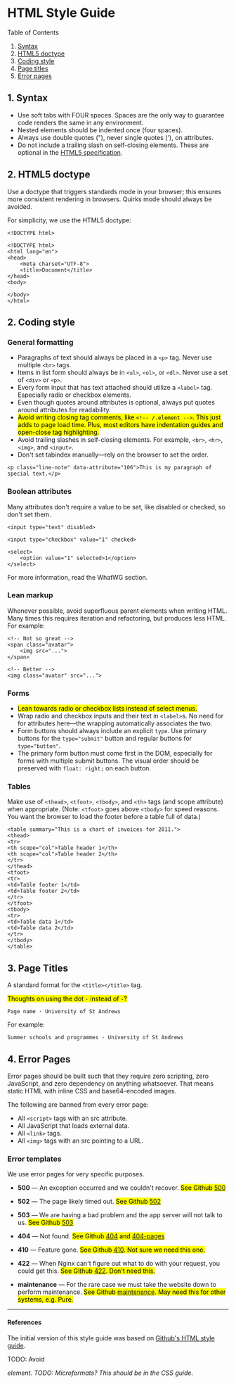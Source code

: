 # HTML Style Guide

Table of Contents

1. [Syntax](#syntax)
2. [HTML5 doctype](#doctype)
2. [Coding style](#codingstyle)
3. [Page titles](#pagetitles)
4. [Error pages](#errorpages)




<a name="syntax"></a>
## 1. Syntax 

* Use soft tabs with FOUR spaces. Spaces are the only way to guarantee code renders the same in any environment.
* Nested elements should be indented once (four spaces).
* Always use double quotes ("), never single quotes ('), on attributes.
* Do not include a trailing slash on self-closing elements. These are optional in the [HTML5 specification](http://dev.w3.org/html5/spec-author-view/syntax.html#syntax-start-tag).




<a name="doctype"></a>
## 2. HTML5 doctype 

Use a doctype that triggers standards mode in your browser; this ensures more consistent rendering in browsers. Quirks mode should always be avoided.

For simplicity, we use the HTML5 doctype:

```
<!DOCTYPE html>
```


```
<!DOCTYPE html>
<html lang="en">
<head>
    <meta charset="UTF-8">
    <title>Document</title>
</head>
<body>
    
</body>
</html>
```


## 2. Coding style

### General formatting


* Paragraphs of text should always be placed in a `<p>` tag. Never use multiple `<br>` tags.
* Items in list form should always be in `<ul>`, `<ol>`, or `<dl>`. Never use a set of `<div>` or `<p>`.
* Every form input that has text attached should utilize a `<label>` tag. Especially radio or checkbox elements.
* Even though quotes around attributes is optional, always put quotes around attributes for readability.
* <mark>Avoid writing closing tag comments, like `<!-- /.element -->`. This just adds to page load time. Plus, most editors have indentation guides and open-close tag highlighting.</mark>
* Avoid trailing slashes in self-closing elements. For example, `<br>`, `<hr>`, `<img>`, and `<input>`.
* Don't set tabindex manually—rely on the browser to set the order.

```
<p class="line-note" data-attribute="106">This is my paragraph of special text.</p>
```

### Boolean attributes

Many attributes don't require a value to be set, like disabled or checked, so don't set them.

```
<input type="text" disabled>

<input type="checkbox" value="1" checked>

<select>
    <option value="1" selected>1</option>
</select>
```

For more information, read the WhatWG section.

### Lean markup

Whenever possible, avoid superfluous parent elements when writing HTML. Many times this requires iteration and refactoring, but produces less HTML. For example:

```
<!-- Not so great -->
<span class="avatar">
    <img src="...">
</span>

<!-- Better -->
<img class="avatar" src="...">
```

### Forms

* <mark>Lean towards radio or checkbox lists instead of select menus.</mark>
* Wrap radio and checkbox inputs and their text in `<label>`s. No need for for attributes here—the wrapping automatically associates the two.
* Form buttons should always include an explicit `type`. Use primary buttons for the `type="submit"` button and regular buttons for `type="button"`.
* The primary form button must come first in the DOM, especially for forms with multiple submit buttons. The visual order should be preserved with `float: right;` on each button.

### Tables

Make use of `<thead>`, `<tfoot>`, `<tbody>`, and `<th>` tags (and scope attribute) when appropriate. (Note: `<tfoot>` goes above `<tbody>` for speed reasons. You want the browser to load the footer before a table full of data.)

```
<table summary="This is a chart of invoices for 2011.">
<thead>
<tr>
<th scope="col">Table header 1</th>
<th scope="col">Table header 2</th>
</tr>
</thead>
<tfoot>
<tr>
<td>Table footer 1</td>
<td>Table footer 2</td>
</tr>
</tfoot>
<tbody>
<tr>
<td>Table data 1</td>
<td>Table data 2</td>
</tr>
</tbody>
</table>
```

## 3. Page Titles <a name="pagetitles"></a>

A standard format for the `<title></title>` tag.

<mark>Thoughts on using the dot `·` instead of `-`?</mark>

```
Page name · University of St Andrews
```

For example:

```
Summer schools and programmes - University of St Andrews
```

## 4. Error Pages

Error pages should be built such that they require zero scripting, zero JavaScript, and zero dependency on anything whatsoever. That means static HTML with inline CSS and base64-encoded images.

The following are banned from every error page:

* All `<script>` tags with an src attribute.
* All JavaScript that loads external data.
* All `<link>` tags.
* All `<img>` tags with an src pointing to a URL.

### Error templates

We use error pages for very specific purposes.


* **500** — An exception occurred and we couldn't recover.
<mark>See Github [500](https://github.com/500.html)</mark>

* **502** — The page likely timed out.
<mark>See Github [502](https://github.com/502.html)</mark>

* **503** — We are having a bad problem and the app server will not talk to us.
<mark>See Github [503](https://github.com/503.html)</mark>

* **404** — Not found.
<mark>See Github [404](https://github.com/404.html) and [404-pages](https://github.com/404-pages.html)</mark>

* **410** — Feature gone.
<mark>See Github [410](https://github.com/410.html). Not sure we need this one.</mark>

* **422** — When Nginx can't figure out what to do with your request, you could get this.
<mark>See Github [422](https://github.com/422.html). Don't need this.</mark>

* **maintenance** — For the rare case we must take the website down to perform maintenance. <mark>See Github [maintenance](https://github.com/maintenance.html). May need this for other systems, e.g. Pure.</mark>




---

#### References

The initial version of this style guide was based on [Github's HTML style guide](https://github.com/styleguide/templates).


TODO: Avoid <address> element.
TODO: Microformats? This should be in the CSS guide.
